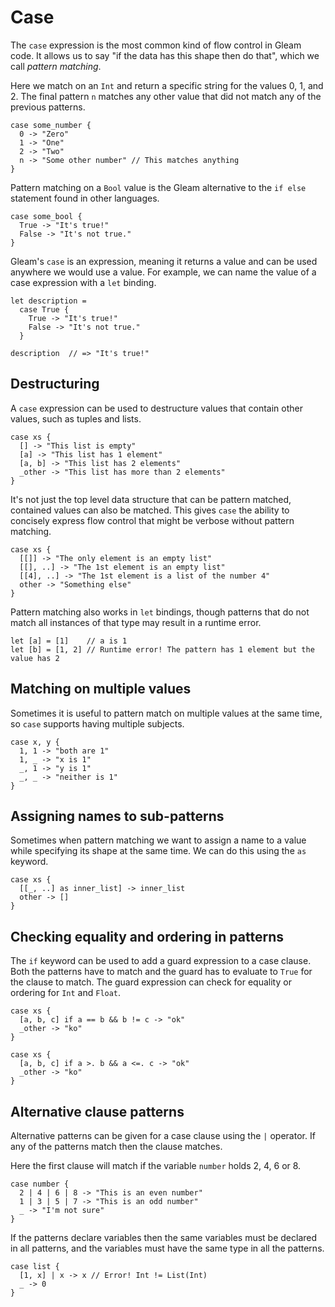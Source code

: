 # Case

The `case` expression is the most common kind of flow control in Gleam code. It
allows us to say "if the data has this shape then do that", which we call
_pattern matching_.

Here we match on an `Int` and return a specific string for the values 0, 1,
and 2. The final pattern `n` matches any other value that did not match any of
the previous patterns.

```gleam
case some_number {
  0 -> "Zero"
  1 -> "One"
  2 -> "Two"
  n -> "Some other number" // This matches anything
}
```

Pattern matching on a `Bool` value is the Gleam alternative to the `if else`
statement found in other languages.

```gleam
case some_bool {
  True -> "It's true!"
  False -> "It's not true."
}
```

Gleam's `case` is an expression, meaning it returns a value and can be used
anywhere we would use a value. For example, we can name the value of a case
expression with a `let` binding.

```gleam
let description =
  case True {
    True -> "It's true!"
    False -> "It's not true."
  }

description  // => "It's true!"
```


## Destructuring

A `case` expression can be used to destructure values that
contain other values, such as tuples and lists.

```gleam
case xs {
  [] -> "This list is empty"
  [a] -> "This list has 1 element"
  [a, b] -> "This list has 2 elements"
  _other -> "This list has more than 2 elements"
}
```

It's not just the top level data structure that can be pattern matched,
contained values can also be matched. This gives `case` the ability to
concisely express flow control that might be verbose without pattern matching.

```gleam
case xs {
  [[]] -> "The only element is an empty list"
  [[], ..] -> "The 1st element is an empty list"
  [[4], ..] -> "The 1st element is a list of the number 4"
  other -> "Something else"
}
```

Pattern matching also works in `let` bindings, though patterns that do not
match all instances of that type may result in a runtime error.

```gleam
let [a] = [1]    // a is 1
let [b] = [1, 2] // Runtime error! The pattern has 1 element but the value has 2
```


## Matching on multiple values

Sometimes it is useful to pattern match on multiple values at the same time,
so `case` supports having multiple subjects.

```gleam
case x, y {
  1, 1 -> "both are 1"
  1, _ -> "x is 1"
  _, 1 -> "y is 1"
  _, _ -> "neither is 1"
}
```


## Assigning names to sub-patterns

Sometimes when pattern matching we want to assign a name to a value while
specifying its shape at the same time. We can do this using the `as` keyword.

```gleam
case xs {
  [[_, ..] as inner_list] -> inner_list
  other -> []
}
```


## Checking equality and ordering in patterns

The `if` keyword can be used to add a guard expression to a case clause. Both
the patterns have to match and the guard has to evaluate to `True` for the
clause to match. The guard expression can check for equality or ordering for
`Int` and `Float`.

```gleam
case xs {
  [a, b, c] if a == b && b != c -> "ok"
  _other -> "ko"
}
```

```gleam
case xs {
  [a, b, c] if a >. b && a <=. c -> "ok"
  _other -> "ko"
}
```


## Alternative clause patterns

Alternative patterns can be given for a case clause using the `|` operator. If
any of the patterns match then the clause matches.

Here the first clause will match if the variable `number` holds 2, 4, 6 or 8.

```gleam
case number {
  2 | 4 | 6 | 8 -> "This is an even number"
  1 | 3 | 5 | 7 -> "This is an odd number"
  _ -> "I'm not sure"
}
```

If the patterns declare variables then the same variables must be declared in
all patterns, and the variables must have the same type in all the patterns.


```gleam
case list {
  [1, x] | x -> x // Error! Int != List(Int)
  _ -> 0
}
```
